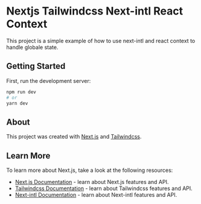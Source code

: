 <!-- Create a readme of a nextjs and tailwindcss prject that use next-intl and react context to handle globale state -->
 
# Nextjs Tailwindcss Next-intl React Context

This project is a simple example of how to use next-intl and react context to handle globale state.

## Getting Started


First, run the development server:

```bash
npm run dev
# or
yarn dev
```

## About

This project was created with [Next.js](https://nextjs.org/) and [Tailwindcss](https://tailwindcss.com/).

## Learn More

To learn more about Next.js, take a look at the following resources:

- [Next.js Documentation](https://nextjs.org/docs) - learn about Next.js features and API.
- [Tailwindcss Documentation](https://tailwindcss.com/docs) - learn about Tailwindcss features and API.
- [Next-intl Documentation](https://next-intl-docs.vercel.app/) - learn about Next-intl features and API.

